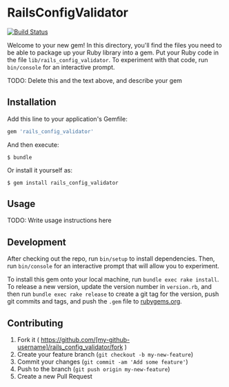 # RailsConfigValidator

[![Build Status](https://travis-ci.org/u2i/rails_config_validator.svg)](https://travis-ci.org/u2i/rails_config_validator)

Welcome to your new gem! In this directory, you'll find the files you need to be able to package up your Ruby library into a gem. Put your Ruby code in the file `lib/rails_config_validator`. To experiment with that code, run `bin/console` for an interactive prompt.

TODO: Delete this and the text above, and describe your gem

## Installation

Add this line to your application's Gemfile:

```ruby
gem 'rails_config_validator'
```

And then execute:

    $ bundle

Or install it yourself as:

    $ gem install rails_config_validator

## Usage

TODO: Write usage instructions here

## Development

After checking out the repo, run `bin/setup` to install dependencies. Then, run `bin/console` for an interactive prompt that will allow you to experiment.

To install this gem onto your local machine, run `bundle exec rake install`. To release a new version, update the version number in `version.rb`, and then run `bundle exec rake release` to create a git tag for the version, push git commits and tags, and push the `.gem` file to [rubygems.org](https://rubygems.org).

## Contributing

1. Fork it ( https://github.com/[my-github-username]/rails_config_validator/fork )
2. Create your feature branch (`git checkout -b my-new-feature`)
3. Commit your changes (`git commit -am 'Add some feature'`)
4. Push to the branch (`git push origin my-new-feature`)
5. Create a new Pull Request
